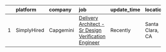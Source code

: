 

|    | platform    | company   | job                                                                                                                                                            | update_time   | location        |
|---:|:------------|:----------|:---------------------------------------------------------------------------------------------------------------------------------------------------------------|:--------------|:----------------|
|  1 | SimplyHired | Capgemini | [Delivery Architect - Sr Design Verification Engineer](https://www.simplyhired.com/job/pibOFS3z761_ujRyPacdO1FJ_5QZlipKcdbFd5_BDqGwpLgytciS1g?q=arvr+designer) | Recently      | Santa Clara, CA |